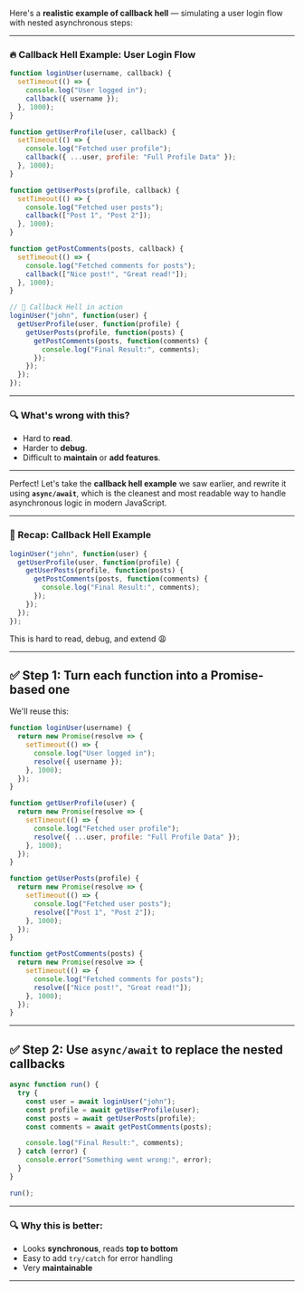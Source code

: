 Here's a **realistic example of callback hell** — simulating a user login flow with nested asynchronous steps:

---

### 🔥 **Callback Hell Example: User Login Flow**

```js
function loginUser(username, callback) {
  setTimeout(() => {
    console.log("User logged in");
    callback({ username });
  }, 1000);
}

function getUserProfile(user, callback) {
  setTimeout(() => {
    console.log("Fetched user profile");
    callback({ ...user, profile: "Full Profile Data" });
  }, 1000);
}

function getUserPosts(profile, callback) {
  setTimeout(() => {
    console.log("Fetched user posts");
    callback(["Post 1", "Post 2"]);
  }, 1000);
}

function getPostComments(posts, callback) {
  setTimeout(() => {
    console.log("Fetched comments for posts");
    callback(["Nice post!", "Great read!"]);
  }, 1000);
}

// 🧨 Callback Hell in action
loginUser("john", function(user) {
  getUserProfile(user, function(profile) {
    getUserPosts(profile, function(posts) {
      getPostComments(posts, function(comments) {
        console.log("Final Result:", comments);
      });
    });
  });
});
```

---

### 🔍 What's wrong with this?

- Hard to **read**.
- Harder to **debug**.
- Difficult to **maintain** or **add features**.

---




Perfect! Let's take the **callback hell example** we saw earlier, and rewrite it using **`async/await`**, which is the cleanest and most readable way to handle asynchronous logic in modern JavaScript.

---

### 🔁 Recap: Callback Hell Example

```js
loginUser("john", function(user) {
  getUserProfile(user, function(profile) {
    getUserPosts(profile, function(posts) {
      getPostComments(posts, function(comments) {
        console.log("Final Result:", comments);
      });
    });
  });
});
```

This is hard to read, debug, and extend 😩

---

## ✅ Step 1: Turn each function into a Promise-based one

We'll reuse this:

```js
function loginUser(username) {
  return new Promise(resolve => {
    setTimeout(() => {
      console.log("User logged in");
      resolve({ username });
    }, 1000);
  });
}

function getUserProfile(user) {
  return new Promise(resolve => {
    setTimeout(() => {
      console.log("Fetched user profile");
      resolve({ ...user, profile: "Full Profile Data" });
    }, 1000);
  });
}

function getUserPosts(profile) {
  return new Promise(resolve => {
    setTimeout(() => {
      console.log("Fetched user posts");
      resolve(["Post 1", "Post 2"]);
    }, 1000);
  });
}

function getPostComments(posts) {
  return new Promise(resolve => {
    setTimeout(() => {
      console.log("Fetched comments for posts");
      resolve(["Nice post!", "Great read!"]);
    }, 1000);
  });
}
```

---

## ✅ Step 2: Use `async/await` to replace the nested callbacks

```js
async function run() {
  try {
    const user = await loginUser("john");
    const profile = await getUserProfile(user);
    const posts = await getUserPosts(profile);
    const comments = await getPostComments(posts);

    console.log("Final Result:", comments);
  } catch (error) {
    console.error("Something went wrong:", error);
  }
}

run();
```

---

### 🔍 Why this is better:

- Looks **synchronous**, reads **top to bottom**
- Easy to add `try/catch` for error handling
- Very **maintainable**

---
